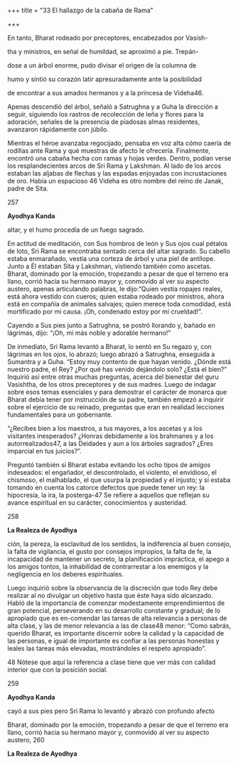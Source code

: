 +++
title = "33 El hallazgo de la cabaña de Rama"

+++

En tanto, Bharat rodeado por preceptores, encabezados por Vasish-

tha y ministros, en señal de humildad, se aproximó a pie. Trepán-

dose a un árbol enorme, pudo divisar el origen de la columna de 

humo y sintió su corazón latir apresuradamente ante la posibilidad 

de encontrar a sus amados hermanos y a la princesa de Videha46. 



Apenas descendió del árbol, señaló a Satrughna y a Guha la dirección a seguir, siguiendo los rastros de recolección de leña y flores para la adoración, señales de la presencia de piadosas almas residentes, avanzaron rápidamente con júbilo. 

Mientras el héroe avanzaba regocijado, pensaba en voz alta cómo caería de rodillas ante Rama y qué muestras de afecto le ofrecería. Finalmente, encontró una cabaña hecha con ramas y hojas verdes. Dentro, podían verse los resplandecientes arcos de Sri Rama y Lakshman. Al lado de los arcos estaban las aljabas de flechas y las espadas enjoyadas con incrustaciones de oro. Había un espacioso 46 Videha es otro nombre del reino de Janak, padre de Sita. 

257

**Ayodhya Kanda**

altar, y el humo procedía de un fuego sagrado. 

En actitud de meditación, con Sus hombros de león y Sus ojos cual pétalos de loto, Sri Rama se encontraba sentado cerca del altar sagrado. Su cabello estaba enmarañado, vestía una corteza de árbol y una piel de antílope. Junto a Él estaban Sita y Lakshman, vistiendo también como ascetas. Bharat, dominado por la emoción, tropezando a pesar de que el terreno era llano, corrió hacia su hermano mayor y, conmovido al ver su aspecto austero, apenas articulando palabras, le dijo:“Quien vestía ropajes reales, está ahora vestido con cueros; quien estaba rodeado por ministros, ahora está en compañía de animales salvajes; quien merece toda comodidad, está mortificado por mi causa. ¡Oh, condenado estoy por mi crueldad\!”. 

Cayendo a Sus pies junto a Satrughna, se postró llorando y, bañado en lágrimas, dijo: “¡Oh, mi más noble y adorable hermano\!” 

De inmediato, Sri Rama levantó a Bharat, lo sentó en Su regazo y, con lágrimas en los ojos, lo abrazó; luego abrazó a Satrughna, enseguida a Sumantra y a Guha. “Estoy muy contento de que hayan venido. ¿Dónde está nuestro padre, el Rey? ¿Por qué has venido dejándolo solo? ¿Está el bien?” Inquirió así entre otras muchas preguntas, acerca del bienestar del guru Vasishtha, de los otros preceptores y de sus madres. Luego de indagar sobre esos temas esenciales y para demostrar el carácter de monarca que Bharat debía tener por instrucción de su padre, también empezó a inquirir sobre el ejercicio de su reinado, preguntas que eran en realidad lecciones fundamentales para un gobernante. 

“¿Recibes bien a los maestros, a tus mayores, a los ascetas y a los visitantes inesperados? ¿Honras debidamente a los brahmanes y a los autorrealizados47, a las Deidades y aun a los árboles sagrados? ¿Eres imparcial en tus juicios?”. 

Preguntó también si Bharat estaba evitando los ocho tipos de amigos indeseados: el engañador, el descontrolado, el violento, el envidioso, el chismoso, el malhablado, el que usurpa la propiedad y el injusto; y si estaba tomando en cuenta los catorce defectos que puede tener un rey: la hipocresía, la ira, la posterga-47 Se refiere a aquellos que reflejan su avance espiritual en su carácter, conocimientos y austeridad. 

258

**La Realeza de Ayodhya**

ción, la pereza, la esclavitud de los sentidos, la indiferencia al buen consejo, la falta de vigilancia, el gusto por consejos impropios, la falta de fe, la incapacidad de mantener un secreto, la planificación impráctica, el apego a los amigos tontos, la inhabilidad de contrarrestar a los enemigos y la negligencia en los deberes espirituales. 

Luego inquirió sobre la observancia de la discreción que todo Rey debe realizar al no divulgar un objetivo hasta que éste haya sido alcanzado. Habló de la importancia de comenzar modestamente emprendimientos de gran potencial, perseverando en su desarrollo constante y gradual; de lo apropiado que es en-comendar las tareas de alta relevancia a personas de alta clase, y las de menor relevancia a las de clase48 menor: “Como sabrás, querido Bharat, es importante discernir sobre la calidad y la capacidad de las personas, e igual de importante es confiar a las personas honestas y leales las tareas más elevadas, mostrándoles el respeto apropiado”. 

48 Nótese que aquí la referencia a clase tiene que ver más con calidad interior que con la posición social. 

259





**Ayodhya Kanda**

cayó a sus pies pero Sri Rama lo levantó y abrazó con profundo afecto

Bharat, dominado por la emoción, tropezando a pesar de que el terreno era llano, corrió hacia su hermano mayor y, conmovido al ver su aspecto austero, 260

**La Realeza de Ayodhya**
